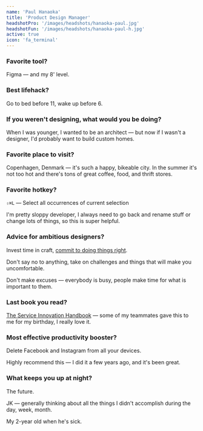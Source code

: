 ```yaml
---
name: 'Paul Hanaoka'
title: 'Product Design Manager'
headshotPro: '/images/headshots/hanaoka-paul.jpg'
headshotFun: '/images/headshots/hanaoka-paul-h.jpg'
active: true
icon: 'fa_terminal'
---
```


### Favorite tool?

Figma &mdash; and my 8' level.

### Best lifehack?

Go to bed before 11, wake up before 6.

### If you weren't designing, what would you be doing?

When I was younger, I wanted to be an architect &mdash; but now if I wasn't a designer, I'd probably want to build custom homes.

### Favorite place to visit?

Copenhagen, Denmark &mdash; it's such a happy, bikeable city. In the summer it's not too hot and there's tons of great coffee, food, and thrift stores.

### Favorite hotkey?

`⇧⌘L` &mdash; Select all occurrences of current selection

I'm pretty sloppy developer, I always need to go back and rename stuff or change lots of things, so this is super helpful.

### Advice for ambitious designers?

Invest time in craft, [commit to doing things right](https://thenextweb.com/apple/2011/10/24/steve-jobs-obsession-with-the-quality-of-the-things-unseen/).

Don't say no to anything, take on challenges and things that will make you uncomfortable.

Don't make excuses &mdash; everybody is busy, people make time for what is important to them.

### Last book you read?

[The Service Innovation Handbook](https://serviceinnovationhandbook.org/) &mdash; some of my teammates gave this to me for my birthday, I really love it.

### Most effective productivity booster?

Delete Facebook and Instagram from all your devices.

Highly recommend this &mdash; I did it a few years ago, and it's been great.

### What keeps you up at night?

The future.

JK &mdash; generally thinking about all the things I didn't accomplish during the day, week, month.

My 2-year old when he's sick.
